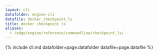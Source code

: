 ```yaml
---
layout: cli
datafolder: engine-cli
datafile: docker_checkpoint_ls
title: docker checkpoint ls
aliases:
  - /edge/engine/reference/commandline/checkpoint_ls/
---
```

<!--
This page is automatically generated from Docker's source code. If you want to
suggest a change to the text that appears here, open a ticket or pull request
in the source repository on GitHub:

https://github.com/docker/cli
-->
{% include cli.md datafolder=page.datafolder datafile=page.datafile %}
